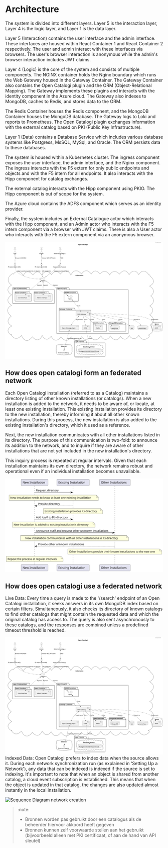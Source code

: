 # Architecture

The system is divided into different layers. Layer 5 is the interaction layer, Layer 4 is the logic layer, and Layer 1 is the data layer.

Layer 5 (Interaction) contains the user interface and the admin interface. These interfaces are housed within React Container 1 and React Container 2 respectively. The user and admin interact with these interfaces via browsers. The user's browser interaction is anonymous while the admin's browser interaction includes JWT claims.

Layer 4 (Logic) is the core of the system and consists of multiple components. The NGINX container holds the Nginx boundary which runs the Web Gateway housed in the Gateway Container. The Gateway Container also contains the Open Catalogi plugin and the ORM (Object-Relational Mapping). The Gateway implements these plugins and interacts with the identity component in the Azure cloud. The Gateway also indexes to MongoDB, caches to Redis, and stores data to the ORM.

The Redis Container houses the Redis component, and the MongoDB Container houses the MongoDB database. The Gateway logs to Loki and reports to Prometheus. The Open Catalogi plugin exchanges information with the external catalog based on PKI (Public Key Infrastructure).

Layer 1 (Data) contains a Database Service which includes various database systems like Postgress, MsSQL, MySql, and Oracle. The ORM persists data to these databases.

The system is housed within a Kubernetes cluster. The ingress component exposes the user interface, the admin interface, and the Nginx component. The ingress interacts with the F5 extern for only public endpoints and objects and with the F5 intern for all endpoints. It also interacts with the Hipp component for catalog exchanges.

The external catalog interacts with the Hipp component using PKIO. The Hipp component is out of scope for the system.

The Azure cloud contains the ADFS component which serves as an identity provider.

Finally, the system includes an External Catalogue actor which interacts with the Hipp component, and an Admin actor who interacts with the F5 intern component via a browser with JWT claims. There is also a User actor who interacts with the F5 extern component via an anonymous browser.

![](oc.svg "UML Diagram of Open Catalogi")

## How does open catalogi form an federated network
Each Open Catalogi installation (referred to as a Catalog) maintains a directory listing of other known installations (or catalogs). When a new installation is added to the network, it needs to be aware of, or locate, at least one existing installation. This existing installation provides its directory to the new installation, thereby informing it about all other known installations. During this process, the new installation is also added to the existing installation's directory, which it used as a reference.

Next, the new installation communicates with all other installations listed in its directory. The purpose of this communication is two-fold: to announce its addition to the network, and to inquire if they are aware of other installations that are not yet included in the new installation's directory.

This inquiry process is repeated at regular intervals. Given that each installation maintains its own directory, the network remains robust and operational even if an individual installation becomes unavailable.

![](createnetwork.svg "Sequence Diagram network creation")

## How does open catalogi use a federated network
Live Data:
Every time a query is made to the '/search' endpoint of an Open Catalogi installation, it seeks answers in its own MongoDB index based on certain filters. Simultaneously, it also checks its directory of known catalogs to find other catalogs that might contain the requested data and which the original catalog has access to. The query is also sent asynchronously to these catalogs, and the responses are combined unless a predefined timeout threshold is reached.

![](live.svg "Sequence Diagram network creation")
Indexed Data:
Open Catalogi prefers to index data when the source allows it. During each network synchronization run (as explained in 'Setting Up a Network'), any data that can be indexed is indexed if the source is set to indexing. It's important to note that when an object is shared from another catalog, a cloud event subscription is established. This means that when the object is updated in that catalog, the changes are also updated almost instantly in the local installation.

![](index.svg "Sequence Diagram network creation")
> :note:
>
> *   Bronnen worden pas gebruikt door een catalogus als de beheerder hiervoor akkoord heeft gegeven
> *   Bronnen kunnen zelf voorwaarde stellen aan het gebruikt (bijvoorbeeld alleen met PKI certificaat, of aan de hand van API sleutel)
